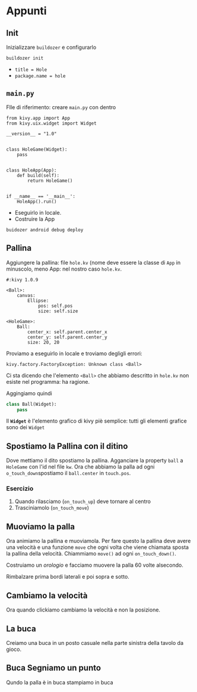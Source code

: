 # Appunti

## Init

Inizializzare `buildozer` e configurarlo

```
buildozer init
```

* `title = Hole`
* `package.name = hole`

## `main.py`

FIle di riferimento: creare `main.py` con dentro 

```
from kivy.app import App
from kivy.uix.widget import Widget

__version__ = "1.0"


class HoleGame(Widget):
    pass


class HoleApp(App):
    def build(self):
        return HoleGame()


if __name__ == '__main__':
    HoleApp().run()
```


* Eseguirlo in locale.
* Costruire la App

```buidozer android debug deploy```

## Pallina

Aggiungere la pallina: file `hole.kv` (nome deve essere la classe di `App` in minuscolo, meno App:
nel nostro caso `hole.kv`.

```
#:kivy 1.0.9

<Ball>:
    canvas:
        Ellipse:
            pos: self.pos
            size: self.size

<HoleGame>:
    Ball:
        center_x: self.parent.center_x
        center_y: self.parent.center_y
        size: 20, 20
```

Proviamo a eseguirlo in locale e troviamo degligli errori:

```
kivy.factory.FactoryException: Unknown class <Ball>
```

Ci sta dicendo che l'elemento `<Ball>` che abbiamo descritto in `hole.kv` non esiste nel programma:
ha ragione.

Aggingiamo quindi

```python
class Ball(Widget):
    pass
```

Il **`Widget`** è l'elemento grafico di kivy piè semplice: tutti gli elementi grafice sono dei 
`Widget`

## Spostiamo la Pallina con il ditino

Dove mettiamo il dito spostiamo la pallina. Agganciare la property `ball` a `HoleGame` con l'id nel 
file `kw`. Ora che abbiamo la palla ad ogni `o_touch_down`spostiamo il `ball.center` in `touch.pos`.

### Esercizio

1. Quando rilasciamo (`on_touch_up`) deve tornare al centro
2. Trasciniamolo (`on_touch_move`)

## Muoviamo la palla

Ora animiamo la pallina e muoviamola. Per fare questo la pallina deve avere una velocità e una funzione `move`
che ogni volta che viene chiamata sposta la pallina della velocità. Chiammiamo `move()` ad ogni 
`on_touch_down()`.

Costruiamo un *orologio* e facciamo muovere la palla 60 volte alsecondo.

Rimbalzare prima bordi laterali e poi sopra e sotto.

## Cambiamo la velocità

Ora quando clickiamo cambiamo la velocità e non la posizione.

## La buca

Creiamo una buca in un posto casuale nella parte sinistra della tavolo da gioco.


## Buca Segniamo un punto

Qundo la palla è in buca stampiamo in buca